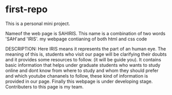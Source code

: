 # first-repo
This is a personal mini project.  

Nameof the web page is SAHIRIS. This name is a combination of two words 'SAH'and 'IRIS'.
my webpage contianing of both html and css code 

DESCRIPTION:
Here IRIS means it represents the part of an human eye. The meaning of this is, students who visit our page will be clarifying their doubts and it provides some resources to follow. (it will be guide you). 
It contains basic information that helps under graduate students who wants to study online and dont know from where to study and whom they should prefer and which youtube chananels to follow, these kind of information is provided in our page.
Finally this webpage is under developing stage.
Contributers to this page is my team.
